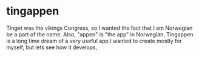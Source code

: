 # tingappen
Tinget was the vikings Congress, so I wanted the fact that I am Norwegian be a part of the name. Also, "appen" is "the app" in Norwegian, Tingappen is a long time dream of a very useful app I wanted to create mostly for myself, but lets see how it develops,
